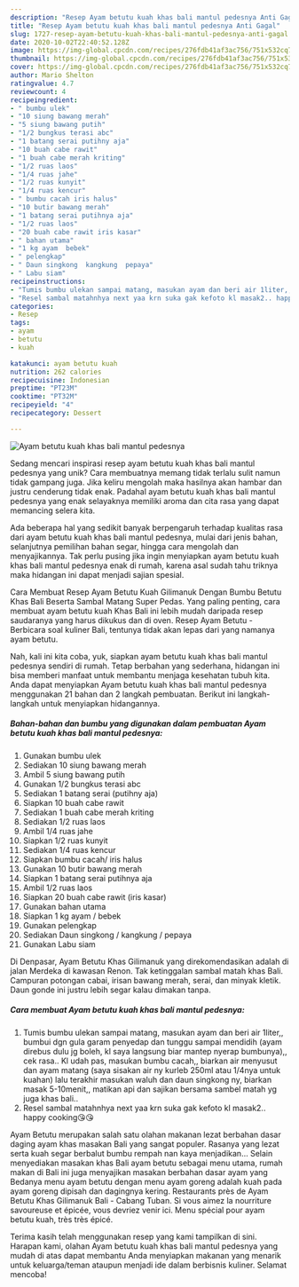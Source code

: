 ```yaml
---
description: "Resep Ayam betutu kuah khas bali mantul pedesnya Anti Gagal"
title: "Resep Ayam betutu kuah khas bali mantul pedesnya Anti Gagal"
slug: 1727-resep-ayam-betutu-kuah-khas-bali-mantul-pedesnya-anti-gagal
date: 2020-10-02T22:40:52.128Z
image: https://img-global.cpcdn.com/recipes/276fdb41af3ac756/751x532cq70/ayam-betutu-kuah-khas-bali-mantul-pedesnya-foto-resep-utama.jpg
thumbnail: https://img-global.cpcdn.com/recipes/276fdb41af3ac756/751x532cq70/ayam-betutu-kuah-khas-bali-mantul-pedesnya-foto-resep-utama.jpg
cover: https://img-global.cpcdn.com/recipes/276fdb41af3ac756/751x532cq70/ayam-betutu-kuah-khas-bali-mantul-pedesnya-foto-resep-utama.jpg
author: Mario Shelton
ratingvalue: 4.7
reviewcount: 4
recipeingredient:
- " bumbu ulek"
- "10 siung bawang merah"
- "5 siung bawang putih"
- "1/2 bungkus terasi abc"
- "1 batang serai putihny aja"
- "10 buah cabe rawit"
- "1 buah cabe merah kriting"
- "1/2 ruas laos"
- "1/4 ruas jahe"
- "1/2 ruas kunyit"
- "1/4 ruas kencur"
- " bumbu cacah iris halus"
- "10 butir bawang merah"
- "1 batang serai putihnya aja"
- "1/2 ruas laos"
- "20 buah cabe rawit iris kasar"
- " bahan utama"
- "1 kg ayam  bebek"
- " pelengkap"
- " Daun singkong  kangkung  pepaya"
- " Labu siam"
recipeinstructions:
- "Tumis bumbu ulekan sampai matang, masukan ayam dan beri air 1liter,, bumbui dgn gula garam penyedap dan tunggu sampai mendidih (ayam direbus dulu jg boleh, kl saya langsung biar mantep nyerap bumbunya),, cek rasa.. Kl udah pas, masukan bumbu cacah,, biarkan air menyusut dan ayam matang (saya sisakan air ny kurleb 250ml atau 1/4nya untuk kuahan) lalu terakhir masukan waluh dan daun singkong ny, biarkan masak 5-10menit,, matikan api dan sajikan bersama sambel matah yg juga khas bali.."
- "Resel sambal matahnhya next yaa krn suka gak kefoto kl masak2.. happy cooking😘😘"
categories:
- Resep
tags:
- ayam
- betutu
- kuah

katakunci: ayam betutu kuah 
nutrition: 262 calories
recipecuisine: Indonesian
preptime: "PT23M"
cooktime: "PT32M"
recipeyield: "4"
recipecategory: Dessert

---
```



![Ayam betutu kuah khas bali mantul pedesnya](https://img-global.cpcdn.com/recipes/276fdb41af3ac756/751x532cq70/ayam-betutu-kuah-khas-bali-mantul-pedesnya-foto-resep-utama.jpg)

Sedang mencari inspirasi resep ayam betutu kuah khas bali mantul pedesnya yang unik? Cara membuatnya memang tidak terlalu sulit namun tidak gampang juga. Jika keliru mengolah maka hasilnya akan hambar dan justru cenderung tidak enak. Padahal ayam betutu kuah khas bali mantul pedesnya yang enak selayaknya memiliki aroma dan cita rasa yang dapat memancing selera kita.

Ada beberapa hal yang sedikit banyak berpengaruh terhadap kualitas rasa dari ayam betutu kuah khas bali mantul pedesnya, mulai dari jenis bahan, selanjutnya pemilihan bahan segar, hingga cara mengolah dan menyajikannya. Tak perlu pusing jika ingin menyiapkan ayam betutu kuah khas bali mantul pedesnya enak di rumah, karena asal sudah tahu triknya maka hidangan ini dapat menjadi sajian spesial.

Cara Membuat Resep Ayam Betutu Kuah Gilimanuk Dengan Bumbu Betutu Khas Bali Beserta Sambal Matang Super Pedas. Yang paling penting, cara membuat ayam betutu kuah Khas Bali ini lebih mudah daripada resep saudaranya yang harus dikukus dan di oven. Resep Ayam Betutu - Berbicara soal kuliner Bali, tentunya tidak akan lepas dari yang namanya ayam betutu.


Nah, kali ini kita coba, yuk, siapkan ayam betutu kuah khas bali mantul pedesnya sendiri di rumah. Tetap berbahan yang sederhana, hidangan ini bisa memberi manfaat untuk membantu menjaga kesehatan tubuh kita. Anda dapat menyiapkan Ayam betutu kuah khas bali mantul pedesnya menggunakan 21 bahan dan 2 langkah pembuatan. Berikut ini langkah-langkah untuk menyiapkan hidangannya.

<!--inarticleads1-->

##### Bahan-bahan dan bumbu yang digunakan dalam pembuatan Ayam betutu kuah khas bali mantul pedesnya:

1. Gunakan  bumbu ulek
1. Sediakan 10 siung bawang merah
1. Ambil 5 siung bawang putih
1. Gunakan 1/2 bungkus terasi abc
1. Sediakan 1 batang serai (putihny aja)
1. Siapkan 10 buah cabe rawit
1. Sediakan 1 buah cabe merah kriting
1. Sediakan 1/2 ruas laos
1. Ambil 1/4 ruas jahe
1. Siapkan 1/2 ruas kunyit
1. Sediakan 1/4 ruas kencur
1. Siapkan  bumbu cacah/ iris halus
1. Gunakan 10 butir bawang merah
1. Siapkan 1 batang serai putihnya aja
1. Ambil 1/2 ruas laos
1. Siapkan 20 buah cabe rawit (iris kasar)
1. Gunakan  bahan utama
1. Siapkan 1 kg ayam / bebek
1. Gunakan  pelengkap
1. Sediakan  Daun singkong / kangkung / pepaya
1. Gunakan  Labu siam


Di Denpasar, Ayam Betutu Khas Gilimanuk yang direkomendasikan adalah di jalan Merdeka di kawasan Renon. Tak ketinggalan sambal matah khas Bali. Campuran potongan cabai, irisan bawang merah, serai, dan minyak kletik. Daun gonde ini justru lebih segar kalau dimakan tanpa. 

<!--inarticleads2-->

##### Cara membuat Ayam betutu kuah khas bali mantul pedesnya:

1. Tumis bumbu ulekan sampai matang, masukan ayam dan beri air 1liter,, bumbui dgn gula garam penyedap dan tunggu sampai mendidih (ayam direbus dulu jg boleh, kl saya langsung biar mantep nyerap bumbunya),, cek rasa.. Kl udah pas, masukan bumbu cacah,, biarkan air menyusut dan ayam matang (saya sisakan air ny kurleb 250ml atau 1/4nya untuk kuahan) lalu terakhir masukan waluh dan daun singkong ny, biarkan masak 5-10menit,, matikan api dan sajikan bersama sambel matah yg juga khas bali..
1. Resel sambal matahnhya next yaa krn suka gak kefoto kl masak2.. happy cooking😘😘


Ayam Betutu merupakan salah satu olahan makanan lezat berbahan dasar daging ayam khas masakan Bali yang sangat populer. Rasanya yang lezat serta kuah segar berbalut bumbu rempah nan kaya menjadikan… Selain menyediakan masakan khas Bali ayam betutu sebagai menu utama, rumah makan di Bali ini juga menyajikan masakan berbahan dasar ayam yang Bedanya menu ayam betutu dengan menu ayam goreng adalah kuah pada ayam goreng dipisah dan dagingnya kering. Restaurants près de Ayam Betutu Khas Gilimanuk Bali - Cabang Tuban. Si vous aimez la nourriture savoureuse et épicée, vous devriez venir ici. Menu spécial pour ayam betutu kuah, très très épicé. 

Terima kasih telah menggunakan resep yang kami tampilkan di sini. Harapan kami, olahan Ayam betutu kuah khas bali mantul pedesnya yang mudah di atas dapat membantu Anda menyiapkan makanan yang menarik untuk keluarga/teman ataupun menjadi ide dalam berbisnis kuliner. Selamat mencoba!
